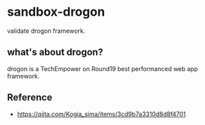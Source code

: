 # sandbox-drogon
validate drogon framework.

## what's about drogon?

drogon is a TechEmpower on Round19 best performanced web app framework.

## Reference

- https://qiita.com/Kogia_sima/items/3cd9b7a3310d8d8f4701
